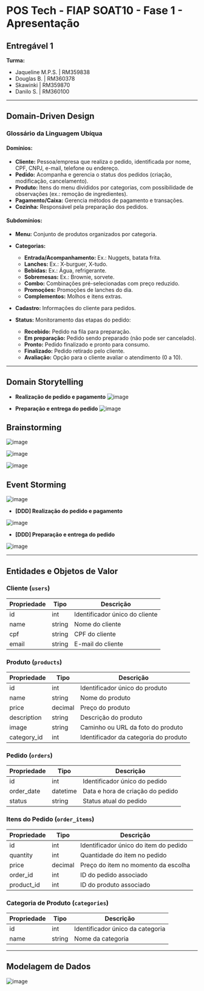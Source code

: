 # POS Tech - FIAP SOAT10 - Fase 1 - Apresentação

## Entregável 1

**Turma:**
- Jaqueline M.P.S. | RM359838  
- Douglas B. | RM360378  
- Skawinki | RM359870  
- Danilo S. | RM360100  

---

## Domain-Driven Design

### Glossário da Linguagem Ubíqua

#### Domínios:
- **Cliente:** Pessoa/empresa que realiza o pedido, identificada por nome, CPF, CNPJ, e-mail, telefone ou endereço.
- **Pedido:** Acompanha e gerencia o status dos pedidos (criação, modificação, cancelamento).
- **Produto:** Itens do menu divididos por categorias, com possibilidade de observações (ex.: remoção de ingredientes).
- **Pagamento/Caixa:** Gerencia métodos de pagamento e transações.
- **Cozinha:** Responsável pela preparação dos pedidos.

#### Subdomínios:
- **Menu:** Conjunto de produtos organizados por categoria.
- **Categorias:** 
  - **Entrada/Acompanhamento:** Ex.: Nuggets, batata frita.
  - **Lanches:** Ex.: X-burguer, X-tudo.
  - **Bebidas:** Ex.: Água, refrigerante.
  - **Sobremesas:** Ex.: Brownie, sorvete.
  - **Combo:** Combinações pré-selecionadas com preço reduzido.
  - **Promoções:** Promoções de lanches do dia.
  - **Complementos:** Molhos e itens extras.

- **Cadastro:** Informações do cliente para pedidos.
- **Status:** Monitoramento das etapas do pedido:
  - **Recebido:** Pedido na fila para preparação.
  - **Em preparação:** Pedido sendo preparado (não pode ser cancelado).
  - **Pronto:** Pedido finalizado e pronto para consumo.
  - **Finalizado:** Pedido retirado pelo cliente.
  - **Avaliação:** Opção para o cliente avaliar o atendimento (0 a 10).

---

## Domain Storytelling

- **Realização de pedido e pagamento**
![image](https://github.com/user-attachments/assets/cf2612ae-fc79-4afe-ac2c-1f287b486547)

- **Preparação e entrega do pedido**
![image](https://github.com/user-attachments/assets/9c38311a-e87a-45ee-bfa2-6a502cff6eef)

## Brainstorming
![image](https://github.com/user-attachments/assets/e3a33918-106b-4882-92a9-a0251c4c65cc)

![image](https://github.com/user-attachments/assets/1f5dc6e6-b97a-42a9-9843-b52f415f506c)

![image](https://github.com/user-attachments/assets/882424c2-249c-4e9e-809e-bf3e9ce82b68)

## Event Storming

![image](https://github.com/user-attachments/assets/5e106da2-479e-49c3-b9d2-4606817f9bd9)

- **[DDD] Realização do pedido e pagamento**

![image](https://github.com/user-attachments/assets/1a4cbf9e-3dc7-41bb-9e24-da2e89788354)

- **[DDD] Preparação e entrega do pedido**

![image](https://github.com/user-attachments/assets/d830b07d-f9ef-4b8b-816f-153cb77955cf)

---

## Entidades e Objetos de Valor

### Cliente (`users`)
| Propriedade | Tipo  | Descrição                        |
|-------------|-------|----------------------------------|
| id          | int   | Identificador único do cliente  |
| name        | string| Nome do cliente                 |
| cpf         | string| CPF do cliente                  |
| email       | string| E-mail do cliente               |

### Produto (`products`)
| Propriedade     | Tipo     | Descrição                               |
|-----------------|----------|-----------------------------------------|
| id              | int      | Identificador único do produto         |
| name            | string   | Nome do produto                        |
| price           | decimal  | Preço do produto                       |
| description     | string   | Descrição do produto                   |
| image           | string   | Caminho ou URL da foto do produto      |
| category_id     | int      | Identificador da categoria do produto  |

### Pedido (`orders`)
| Propriedade  | Tipo     | Descrição                        |
|--------------|----------|----------------------------------|
| id           | int      | Identificador único do pedido   |
| order_date   | datetime | Data e hora de criação do pedido|
| status       | string   | Status atual do pedido          |

### Itens do Pedido (`order_items`)
| Propriedade  | Tipo     | Descrição                               |
|--------------|----------|-----------------------------------------|
| id           | int      | Identificador único do item do pedido  |
| quantity     | int      | Quantidade do item no pedido           |
| price        | decimal  | Preço do item no momento da escolha    |
| order_id     | int      | ID do pedido associado                 |
| product_id   | int      | ID do produto associado                |

### Categoria de Produto (`categories`)
| Propriedade | Tipo   | Descrição                       |
|-------------|--------|---------------------------------|
| id          | int    | Identificador único da categoria|
| name        | string | Nome da categoria              |

---

## Modelagem de Dados

![image](https://github.com/user-attachments/assets/f8eed172-df6f-4adb-8ef2-f10ff684f12b)
